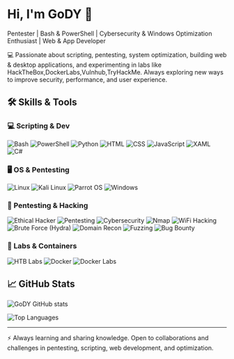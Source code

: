 # Hi, I'm GoDY 👋

Pentester | Bash & PowerShell | Cybersecurity & Windows Optimization Enthusiast | Web & App Developer  

💻 Passionate about scripting, pentesting, system optimization, building web & desktop applications, and experimenting in labs like HackTheBox,DockerLabs,Vulnhub,TryHackMe. Always exploring new ways to improve security, performance, and user experience.  

## 🛠️ Skills & Tools

### 💻 Scripting & Dev
![Bash](https://img.shields.io/badge/Bash-Scripting-4EAA25?logo=gnu-bash&logoColor=white)
![PowerShell](https://img.shields.io/badge/PowerShell-5.1+-blue?logo=powershell&logoColor=white)
![Python](https://img.shields.io/badge/Python-3+-3776AB?logo=python&logoColor=white)
![HTML](https://img.shields.io/badge/HTML-E34F26?logo=html5&logoColor=white)
![CSS](https://img.shields.io/badge/CSS-1572B6?logo=css3&logoColor=white)
![JavaScript](https://img.shields.io/badge/JavaScript-F7DF1E?logo=javascript&logoColor=black)
![XAML](https://img.shields.io/badge/XAML-512BD4?logo=none&logoColor=white)
![C#](https://img.shields.io/badge/C%23-239120?logo=csharp&logoColor=white)

### 🖥️ OS & Pentesting
![Linux](https://img.shields.io/badge/Linux-Kernel-000000?logo=linux&logoColor=white)
![Kali Linux](https://img.shields.io/badge/Kali-Linux-557C94?logo=kalilinux&logoColor=white)
![Parrot OS](https://img.shields.io/badge/Parrot-OS-3DDC84?logo=parrot&logoColor=white)
![Windows](https://img.shields.io/badge/Windows-10|11-0078D6?logo=windows&logoColor=white)

### 🔐 Pentesting & Hacking
![Ethical Hacker](https://img.shields.io/badge/Ethical%20Hacker-💻-green)
![Pentesting](https://img.shields.io/badge/Pentesting-⚡-red)
![Cybersecurity](https://img.shields.io/badge/Cybersecurity-🔒-blue)
![Nmap](https://img.shields.io/badge/Nmap-🔎-007FFF) 
![WiFi Hacking](https://img.shields.io/badge/WiFi-Hacking-FFAA00) 
![Brute Force (Hydra)](https://img.shields.io/badge/Brute%20Force-Hydra-red)
![Domain Recon](https://img.shields.io/badge/Domain-Recon-blue)
![Fuzzing](https://img.shields.io/badge/Fuzzing-🧪-purple)
![Bug Bounty](https://img.shields.io/badge/Bug%20Bounty-💥-orange)


### 🐳 Labs & Containers
![HTB Labs](https://img.shields.io/badge/HTB-Labs-black?style=flat-square&logo=hackthebox&logoColor=green) 
![Docker](https://img.shields.io/badge/Docker-🐳-2496ED)
![Docker Labs](https://img.shields.io/badge/DockerLabs-💻-2496ED)


## 📈 GitHub Stats

![GoDY GitHub stats](https://github-readme-stats.vercel.app/api?username=GoDY4u&show_icons=true&theme=radical&hide_title=true)

![Top Languages](https://github-readme-stats.vercel.app/api/top-langs/?username=GoDY4u&layout=compact&theme=radical)

---

⚡ Always learning and sharing knowledge. Open to collaborations and challenges in pentesting, scripting, web development, and optimization.
